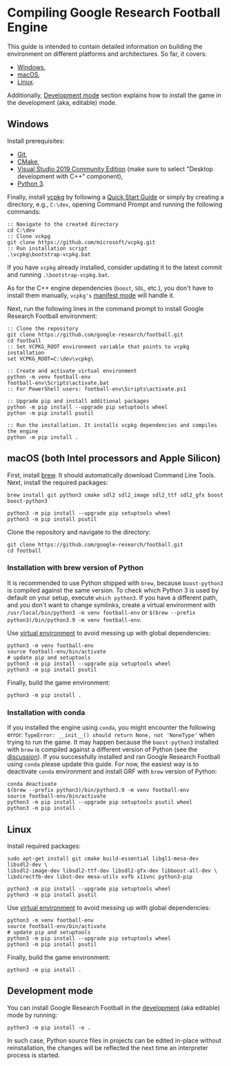 # Compiling Google Research Football Engine #

This guide is intended to contain detailed information on building the environment
on different platforms and architectures. So far, it covers:
* [Windows](#windows),
* [macOS](#macos),
* [Linux](#linux).

Additionally, [Development mode](#development-mode) section explains how to install the game
in the development (aka, editable) mode.

## Windows
Install prerequisites:
- [Git](https://git-scm.com/download/win),
- [CMake](https://cmake.org/download/),
- [Visual Studio 2019 Community Edition](https://visualstudio.microsoft.com/downloads/) (make sure to
  select "Desktop development with C++" component),
- [Python 3](https://www.python.org/downloads/).

Finally, install [vcpkg](https://github.com/microsoft/vcpkg) by following a
  [Quick Start Guide](https://github.com/microsoft/vcpkg#quick-start-windows) or simply by creating a directory,
  e.g., `C:\dev`, opening Command Prompt and running the following commands:
```commandline
:: Navigate to the created directory
cd C:\dev
:: Clone vckpg
git clone https://github.com/microsoft/vcpkg.git
:: Run installation script
.\vcpkg\bootstrap-vcpkg.bat
```

If you have `vcpkg` already installed, consider updating it to the latest commit and running `.\bootstrap-vcpkg.bat`.

As for the C++ engine dependencies (`boost`, `SDL`, etc.), you don't have to install them manually, `vcpkg's`
[manifest mode](https://github.com/microsoft/vcpkg/blob/master/docs/users/manifests.md) will handle it.

Next, run the following lines in the command prompt to install Google Research Football environment:
```commandline
:: Clone the repository
git clone https://github.com/google-research/football.git
cd football
:: Set VCPKG_ROOT environment variable that points to vcpkg installation
set VCPKG_ROOT=C:\dev\vcpkg\

:: Create and activate virtual environment
python -m venv football-env
football-env\Scripts\activate.bat
:: For PowerShell users: football-env\Scripts\activate.ps1

:: Upgrade pip and install additional packages
python -m pip install --upgrade pip setuptools wheel
python -m pip install psutil

:: Run the installation. It installs vcpkg dependencies and compiles the engine
python -m pip install .
```


## macOS (both Intel processors and Apple Silicon)

First, install [brew](https://brew.sh/). It should automatically download Command Line Tools.
Next, install the required packages:
```shell
brew install git python3 cmake sdl2 sdl2_image sdl2_ttf sdl2_gfx boost boost-python3

python3 -m pip install --upgrade pip setuptools wheel
python3 -m pip install psutil
```
Clone the repository and navigate to the directory:
```shell
git clone https://github.com/google-research/football.git
cd football
```

### Installation with brew version of Python
It is recommended to use Python shipped with `brew`, because `boost-python3` is compiled against the same version.
To check which Python 3 is used by default on your setup, execute `which python3`.
If you have a different path, and you don't want to change symlinks, create a virtual environment with
`/usr/local/bin/python3 -m venv football-env` or `$(brew --prefix python3)/bin/python3.9 -m venv football-env`.

Use [virtual environment](https://docs.python.org/3/tutorial/venv.html) to avoid messing up with global dependencies:

```shell
python3 -m venv football-env
source football-env/bin/activate
# update pip and setuptools
python3 -m pip install --upgrade pip setuptools wheel
python3 -m pip install psutil
```

Finally, build the game environment:

```shell
python3 -m pip install .
```

### Installation with conda

If you installed the engine using `conda`, you might encounter the following error:
`TypeError: __init__() should return None, not 'NoneType'` when trying to run the game.
It may happen because the `boost-python3` installed with `brew` is compiled against a different
version of Python (see the [discussion](https://github.com/google-research/football/issues/156)).
If you successfully installed and ran Google Research Football using `conda` please update this guide.
For now, the easiest way is to deactivate `conda` environment and install GRF with `brew` version of Python:
```shell
conda deactivate
$(brew --prefix python3)/bin/python3.9 -m venv football-env
source football-env/bin/activate
python3 -m pip install --upgrade pip setuptools psutil wheel
python3 -m pip install .
```


## Linux
Install required packages:

```shell
sudo apt-get install git cmake build-essential libgl1-mesa-dev libsdl2-dev \
libsdl2-image-dev libsdl2-ttf-dev libsdl2-gfx-dev libboost-all-dev \
libdirectfb-dev libst-dev mesa-utils xvfb x11vnc python3-pip

python3 -m pip install --upgrade pip setuptools wheel
python3 -m pip install psutil
```
Use [virtual environment](https://docs.python.org/3/tutorial/venv.html) to avoid messing up with global dependencies:

```shell
python3 -m venv football-env
source football-env/bin/activate
# update pip and setuptools
python3 -m pip install --upgrade pip setuptools wheel
python3 -m pip install psutil
```

Finally, build the game environment:

```shell
python3 -m pip install .
```

## Development mode

You can install Google Research Football
in the [development](https://packaging.python.org/guides/distributing-packages-using-setuptools/#id66)
(aka editable) mode by running:

```shell
python3 -m pip install -e .
```

In such case, Python source files in projects can be edited in-place without reinstallation,
the changes will be reflected the next time an interpreter process is started.
